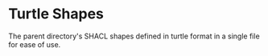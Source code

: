 # Turtle Shapes

The parent directory's SHACL shapes defined in turtle format in a single file for ease of use.
